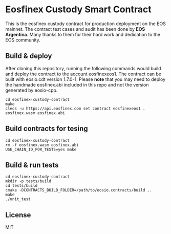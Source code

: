 # Eosfinex Custody Smart Contract
This is the eosfinex custody contract for production deployment on the EOS mainnet.  The contract test cases and audit has been done by **EOS Argentina**.  Many thanks to them for their hard work and dedication to the EOS community.

## Build & deploy
After cloning this repository, running the following commands would build and deploy the contract to the account eosfinexeos1.  The contract can be built with eosio.cdt version 1.7.0-1.  Please **note** that you may need to deploy the handmade eosfinex.abi included in this repo and not the version generated by eosio-cpp.

```
cd eosfinex-custody-contract
make
cleos -u https://api.eosfinex.com set contract eosfinexeos1 . eosfinex.wasm eosfinex.abi
```

## Build contracts for tesing
```
cd eosfinex-custody-contract
rm -f eosfinex.wasm eosfinex.abi
USE_CHAIN_ID_FOR_TESTS=yes make
```

## Build & run tests
```
cd eosfinex-custody-contract
mkdir -p tests/build
cd tests/build
cmake -DCONTRACTS_BUILD_FOLDER=/path/to/eosio.contracts/build ..
make
./unit_test
```

## License
MIT
